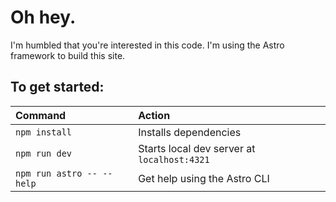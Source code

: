 # Oh hey.
I'm humbled that you're interested in this code. I'm using the Astro framework to build this site.

## To get started:

| Command                   | Action                                           |
| :------------------------ | :----------------------------------------------- |
| `npm install`             | Installs dependencies                            |
| `npm run dev`             | Starts local dev server at `localhost:4321`      |
| `npm run astro -- --help` | Get help using the Astro CLI                     |
